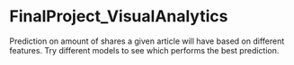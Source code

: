 # FinalProject_VisualAnalytics
Prediction on amount of shares a given article will have based on different features. Try different models to see which performs the best prediction. 
